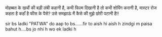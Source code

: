 मोहब्बत के खर्चो की बड़ी लंबी कहानी है,
कभी फिल्म दिखानी है तो कभी शोपिंग करानी है,
मास्टर रोज कहता है कहाँ है फीस के पैसे?
उसे समझाऊं मैं कैसे की मुझे छोरी पटानी है!!

sir bs ladki "PATWA" do aap to bs......fir to aish hi aish h zindgi m
paisa bahut h....bs jo nhi h wo ek ladki h
